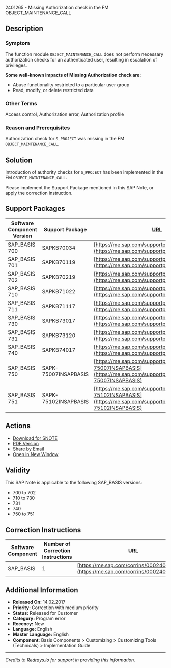2401265 - Missing Authorization check in the FM OBJECT_MAINTENANCE_CALL

## Description

### Symptom
The function module `OBJECT_MAINTENANCE_CALL` does not perform necessary authorization checks for an authenticated user, resulting in escalation of privileges.

**Some well-known impacts of Missing Authorization check are:**
- Abuse functionality restricted to a particular user group
- Read, modify, or delete restricted data

### Other Terms
Access control, Authorization error, Authorization profile

### Reason and Prerequisites
Authorization check for `S_PROJECT` was missing in the FM `OBJECT_MAINTENANCE_CALL`.

## Solution
Introduction of authority checks for `S_PROJECT` has been implemented in the FM `OBJECT_MAINTENANCE_CALL`.

Please implement the Support Package mentioned in this SAP Note, or apply the correction instruction.

## Support Packages

| Software Component Version | Support Package                | [URL](https://me.sap.com/supportpackage/SAPKB70034)                             |
|----------------------------|--------------------------------|----------------------------------------------------------------------------------|
| SAP_BASIS 700              | SAPKB70034                     | [https://me.sap.com/supportpackage/SAPKB70034](https://me.sap.com/supportpackage/SAPKB70034) |
| SAP_BASIS 701              | SAPKB70119                     | [https://me.sap.com/supportpackage/SAPKB70119](https://me.sap.com/supportpackage/SAPKB70119) |
| SAP_BASIS 702              | SAPKB70219                     | [https://me.sap.com/supportpackage/SAPKB70219](https://me.sap.com/supportpackage/SAPKB70219) |
| SAP_BASIS 710              | SAPKB71022                     | [https://me.sap.com/supportpackage/SAPKB71022](https://me.sap.com/supportpackage/SAPKB71022) |
| SAP_BASIS 711              | SAPKB71117                     | [https://me.sap.com/supportpackage/SAPKB71117](https://me.sap.com/supportpackage/SAPKB71117) |
| SAP_BASIS 730              | SAPKB73017                     | [https://me.sap.com/supportpackage/SAPKB73017](https://me.sap.com/supportpackage/SAPKB73017) |
| SAP_BASIS 731              | SAPKB73120                     | [https://me.sap.com/supportpackage/SAPKB73120](https://me.sap.com/supportpackage/SAPKB73120) |
| SAP_BASIS 740              | SAPKB74017                     | [https://me.sap.com/supportpackage/SAPKB74017](https://me.sap.com/supportpackage/SAPKB74017) |
| SAP_BASIS 750              | SAPK-75007INSAPBASIS           | [https://me.sap.com/supportpackage/SAPK-75007INSAPBASIS](https://me.sap.com/supportpackage/SAPK-75007INSAPBASIS) |
| SAP_BASIS 751              | SAPK-75102INSAPBASIS           | [https://me.sap.com/supportpackage/SAPK-75102INSAPBASIS](https://me.sap.com/supportpackage/SAPK-75102INSAPBASIS) |

## Actions

- [Download for SNOTE](https://notesdownloads.sap.com/note/0040000018451352017)
- [PDF Version](https://userapps.support.sap.com/sap/support/sfm/notes/print/0002401265?language=en-US&token=20D7394E893CCAEE3442B4769C1F40F4)
- [Share by Email](https://me.sap.com/notes/0002401265)
- [Open in New Window](https://me.sap.com/notes/0002401265)

## Validity

This SAP Note is applicable to the following SAP_BASIS versions:

- 700 to 702
- 710 to 730
- 731
- 740
- 750 to 751

## Correction Instructions

| Software Component | Number of Correction Instructions | [URL](https://me.sap.com/corrins/0002401265/41)                             |
|--------------------|------------------------------------|-------------------------------------------------------------------------------|
| SAP_BASIS          | 1                                  | [https://me.sap.com/corrins/0002401265/41](https://me.sap.com/corrins/0002401265/41)         |

## Additional Information

- **Released On:** 14.02.2017
- **Priority:** Correction with medium priority
- **Status:** Released for Customer
- **Category:** Program error
- **Recency:** New
- **Language:** English
- **Master Language:** English
- **Component:** Basis Components > Customizing > Customizing Tools (Technicals) > Implementation Guide

---

*Credits to [Redrays.io](https://redrays.io) for support in providing this information.*